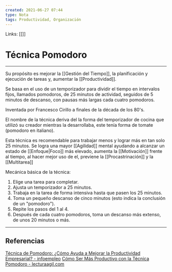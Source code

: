 ```yaml
---
created: 2021-06-27 07:44
type: Nota
tags: Productividad, Organización
---
```


Links: [[]]

# Técnica Pomodoro
---

Su propósito es mejorar la [[Gestión del Tiempo]], la planificación y ejecución de tareas y, aumentar la [[Productividad]].

Se basa en el uso de un temporizador para dividir el tiempo en intervalos fijos, llamados pomodoros, de 25 minutos de actividad, seguidos de 5 minutos de descanso, con pausas más largas cada cuatro pomodoros.

Inventada por Francesco Cirillo a finales de la década de los 80's.

El nombre de la técnica deriva del la forma del temporizador de cocina que utilizó su creador mientras la desarrollaba, este tenía forma de tomate (pomodoro en italiano).

Esta técnica es recomendable para trabajar menos y lograr más en tan solo 25 minutos. Se logra una mayor [[Agilidad]] mental ayudando a alcanzar un estado de [[Enfoque|Foco]] más elevado, aumenta la [[Motivación]] frente al tiempo, al hacer mejor uso de el, previene la [[Procastrinación]] y la [[Multitarea]]

Mecánica básica de la técnica:
1. Elige una tarea para completar.
2. Ajusta un temporizador a 25 minutos.
3. Trabaja en la tarea de forma intensiva hasta que pasen los 25 minutos.
4. Toma un pequeño descanso de cinco minutos (esto indica la conclusión de un "pomodoro").
5. Repite los pasos del 1 al 4.
6. Después de cada cuatro pomodoros, toma un descanso más extenso, de unos 20 minutos o más.

---

## Referencias
[Técnica de Pomodoro: ¿Cómo Ayuda a Mejorar la Productividad Empresarial? - infoempleo](https://empresas.infoempleo.com/hrtrends/tecnica-pomodoro)
[Cómo Ser Más Productivo con la Técnica Pomodoro - lecturaagil.com](https://lecturaagil.com/como-ser-mas-productivo-con-la-tecnica-del-pomodoro/)